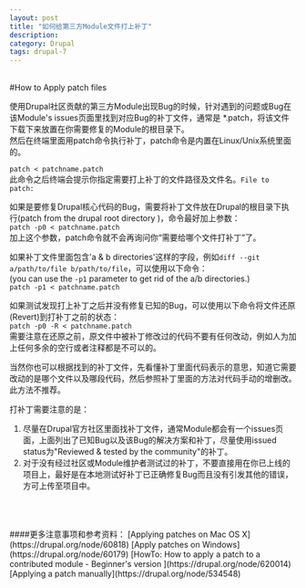 ```yaml
---
layout: post
title: "如何给第三方Module文件打上补丁"
description: 
category: Drupal
tags: drupal-7
---
```

<br/>
#How to Apply patch files


使用Drupal社区贡献的第三方Module出现Bug的时候，针对遇到的问题或Bug在该Module's issues页面里找到对应Bug的补丁文件，通常是 *.patch，将该文件下载下来放置在你需要修复的Module的根目录下。  
然后在终端里面用patch命令执行补丁，patch命令是内置在Linux/Unix系统里面的。  

`patch < patchname.patch`  
此命令之后终端会提示你指定需要打上补丁的文件路径及文件名。`File to patch:`

如果是要修复Drupal核心代码的Bug，需要将补丁文件放在Drupal的根目录下执行(patch from the drupal root directory )，命令最好加上参数：  
`patch -p0 < patchname.patch`  
加上这个参数，patch命令就不会再询问你“需要给哪个文件打补丁”了。  

如果补丁文件里面包含'a & b directories'这样的字段，例如`diff --git a/path/to/file b/path/to/file`，可以使用以下命令：  
(you can use the `-p1` parameter to get rid of the a/b directories.)    
`patch -p1 < patchname.patch`

如果测试发现打上补丁之后并没有修复已知的Bug，可以使用以下命令将文件还原(Revert)到打补丁之前的状态：  
`patch -p0 -R < patchname.patch`  
需要注意在还原之前，原文件中被补丁修改过的代码不要有任何改动，例如人为加上任何多余的空行或者注释都是不可以的。

当然你也可以根据找到的补丁文件，先看懂补丁里面代码表示的意思，知道它需要改动的是哪个文件以及哪段代码，然后参照补丁里面的方法对代码手动的增删改。此方法不推荐。

打补丁需要注意的是：
  
1. 尽量在Drupal官方社区里面找补丁文件，通常Module都会有一个issues页面，上面列出了已知Bug以及该Bug的解决方案和补丁，尽量使用issued status为"Reviewed & tested by the community"的补丁。
2. 对于没有经过社区或Module维护者测试过的补丁，不要直接用在你已上线的项目上，最好是在本地测试好补丁已正确修复Bug而且没有引发其他的错误，方可上传至项目中。



<br/>
<br/>
<br/>
####更多注意事项和参考资料：  
[Applying patches on Mac OS X](https://drupal.org/node/60818)  
[Apply patches on Windows](https://drupal.org/node/60179)  
[HowTo: How to apply a patch to a contributed module - Beginner's version ](https://drupal.org/node/620014)  
[Applying a patch manually](https://drupal.org/node/534548)
